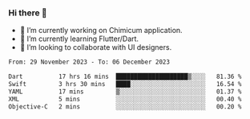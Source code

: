 ### Hi there 👋

<!--
**devcat37/devcat37** is a ✨ _special_ ✨ repository because its `README.md` (this file) appears on your GitHub profile.-->


- 🔭 I’m currently working on Chimicum application.
- 🌱 I’m currently learning Flutter/Dart.
- 👯 I’m looking to collaborate with UI designers.
<!-- - 🤔 I’m looking for help with ... -->

<!--START_SECTION:waka-->

```txt
From: 29 November 2023 - To: 06 December 2023

Dart          17 hrs 16 mins  ████████████████████▒░░░░   81.36 %
Swift         3 hrs 30 mins   ████░░░░░░░░░░░░░░░░░░░░░   16.54 %
YAML          17 mins         ▒░░░░░░░░░░░░░░░░░░░░░░░░   01.37 %
XML           5 mins          ░░░░░░░░░░░░░░░░░░░░░░░░░   00.40 %
Objective-C   2 mins          ░░░░░░░░░░░░░░░░░░░░░░░░░   00.20 %
```

<!--END_SECTION:waka-->
